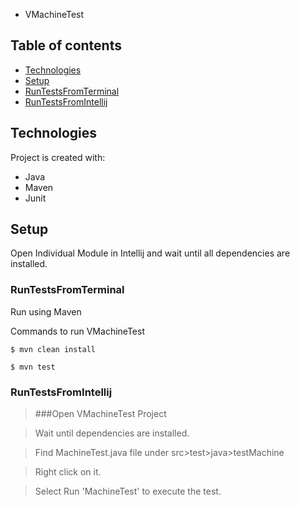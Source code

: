 

* VMachineTest

## Table of contents
* [Technologies](#technologies)
* [Setup](#setup)
* [RunTestsFromTerminal](#RunTestsFromTerminal)
* [RunTestsFromIntellij](#RunTestsFromIntellij)



## Technologies
Project is created with:

* Java
* Maven
* Junit

## Setup

Open Individual Module in Intellij and wait until all dependencies are installed.

### RunTestsFromTerminal


Run using Maven

Commands to run VMachineTest
```
$ mvn clean install
```
```
$ mvn test
```
### RunTestsFromIntellij

> ###Open VMachineTest Project

>Wait until dependencies are installed.

>Find MachineTest.java file under src>test>java>testMachine

>Right click on it.

>Select Run 'MachineTest' to execute the test.


